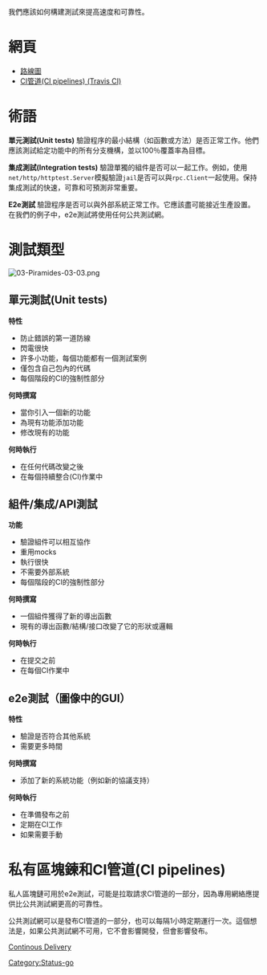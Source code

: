 我們應該如何構建測試來提高速度和可靠性。

# 網頁

  - [路線圖](路線圖 "wikilink")
  - [CI管道(CI pipelines) (Travis
    CI)](CI管道\(CI_pipelines\)_\(Travis_CI\) "wikilink")

# 術語

**單元測試(Unit tests)**
驗證程序的最小結構（如函數或方法）是否正常工作。他們應該測試給定功能中的所有分支機構，並以100％覆蓋率為目標。

**集成測試(Integration tests)**
驗證單獨的組件是否可以一起工作。例如，使用`net/http/httptest.Server`模擬驗證`jail`是否可以與`rpc.Client`一起使用。保持集成測試的快速，可靠和可預測非常重要。

**E2e測試** 驗證程序是否可以與外部系統正常工作。它應該盡可能接近生產設置。在我們的例子中，e2e測試將使用任何公共測試網。

# 測試類型

![03-Piramides-03-03.png](03-Piramides-03-03.png
"03-Piramides-03-03.png")

## 單元測試(Unit tests)

**特性**

  - 防止錯誤的第一道防線
  - 閃電很快
  - 許多小功能，每個功能都有一個測試案例
  - 僅包含自己包內的代碼
  - 每個階段的CI的強制性部分

**何時撰寫**

  - 當你引入一個新的功能
  - 為現有功能添加功能
  - 修改現有的功能

**何時執行**

  - 在任何代碼改變之後
  - 在每個持續整合(CI)作業中

## 組件/集成/API測試

**功能**

  - 驗證組件可以相互協作
  - 重用mocks
  - 執行很快
  - 不需要外部系統
  - 每個階段的CI的強制性部分

**何時撰寫**

  - 一個組件獲得了新的導出函數
  - 現有的導出函數/結構/接口改變了它的形狀或邏輯

**何時執行**

  - 在提交之前
  - 在每個CI作業中

## e2e測試（圖像中的GUI）

**特性**

  - 驗證是否符合其他系統
  - 需要更多時間

**何時撰寫**

  - 添加了新的系統功能（例如新的協議支持）

**何時執行**

  - 在準備發布之前
  - 定期在CI工作
  - 如果需要手動

# 私有區塊鍊和CI管道(CI pipelines)

私人區塊鏈可用於e2e測試，可能是拉取請求CI管道的一部分，因為專用網絡應提供比公共測試網更高的可靠性。

公共測試網可以是發布CI管道的一部分，也可以每隔1小時定期運行一次。這個想法是，如果公共測試網不可用，它不會影響開發，但會影響發布。

[Continous Delivery](Continous_Delivery "wikilink")

[Category:Status-go](Category:Status-go "wikilink")